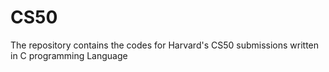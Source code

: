 # CS50

The repository contains the codes for Harvard's CS50 submissions written in C programming Language
